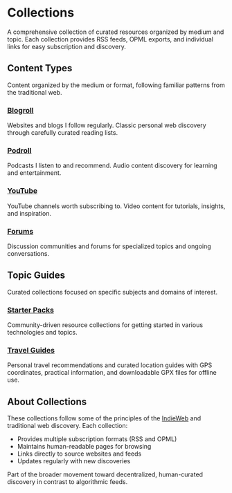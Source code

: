 # Collections

A comprehensive collection of curated resources organized by medium and topic. Each collection provides RSS feeds, OPML exports, and individual links for easy subscription and discovery.

## Content Types

Content organized by the medium or format, following familiar patterns from the traditional web.

### [Blogroll](/collections/blogroll/)
Websites and blogs I follow regularly. Classic personal web discovery through carefully curated reading lists.

### [Podroll](/collections/podroll/)  
Podcasts I listen to and recommend. Audio content discovery for learning and entertainment.

### [YouTube](/collections/youtube/)
YouTube channels worth subscribing to. Video content for tutorials, insights, and inspiration.

### [Forums](/collections/forums/)
Discussion communities and forums for specialized topics and ongoing conversations.

## Topic Guides

Curated collections focused on specific subjects and domains of interest.

### [Starter Packs](/collections/starter-packs/)
Community-driven resource collections for getting started in various technologies and topics.

### [Travel Guides](/collections/travel-guides/)
Personal travel recommendations and curated location guides with GPS coordinates, practical information, and downloadable GPX files for offline use.

## About Collections

These collections follow some of the principles of the [IndieWeb](https://indieweb.org/) and traditional web discovery. Each collection:

- Provides multiple subscription formats (RSS and OPML)
- Maintains human-readable pages for browsing
- Links directly to source websites and feeds
- Updates regularly with new discoveries

Part of the broader movement toward decentralized, human-curated discovery in contrast to algorithmic feeds.
